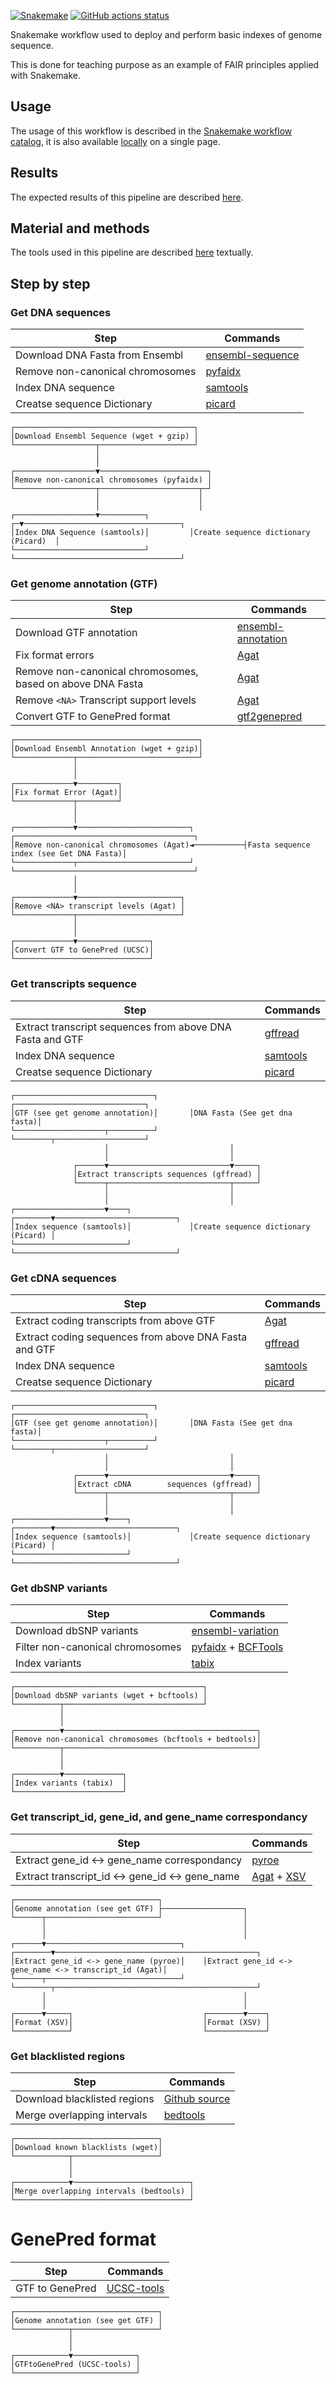 [![Snakemake](https://img.shields.io/badge/snakemake-≥8.1.0-brightgreen.svg)](https://snakemake.github.io)
[![GitHub actions status](https://github.com/tdayris/fair_genome_indexer/workflows/Tests/badge.svg)](https://github.com/tdayris/fair_genome_indexer/actions?query=branch%3Amain+workflow%3ATests)

Snakemake workflow used to deploy and perform basic indexes of genome sequence.

This is done for teaching purpose as an example of FAIR principles applied with
Snakemake.

## Usage

The usage of this workflow is described in the [Snakemake workflow catalog](https://snakemake.github.io/snakemake-workflow-catalog?usage=tdayris/fair_genome_indexer), it is also available [locally](https://github.com/tdayris/fair_genome_indexer/blob/main/workflow/reports/usage.rst) on a single page.

## Results

The expected results of this pipeline are described [here](https://github.com/tdayris/fair_genome_indexer/blob/main/workflow/reports/results.rst).

## Material and methods

The tools used in this pipeline are described [here](https://github.com/tdayris/fair_genome_indexer/blob/main/workflow/reports/workflow.rst) textually.


## Step by step

### Get DNA sequences

| Step                             | Commands                                                                                                         |
| -------------------------------- | ---------------------------------------------------------------------------------------------------------------- |
| Download DNA Fasta from Ensembl  | [ensembl-sequence](https://snakemake-wrappers.readthedocs.io/en/v3.7.0/wrappers/reference/ensembl-sequence.html) |
| Remove non-canonical chromosomes | [pyfaidx](https://github.com/mdshw5/pyfaidx)                                                                     |
| Index DNA sequence               | [samtools](https://snakemake-wrappers.readthedocs.io/en/v3.7.0/wrappers/samtools/faidx.html)                     |
| Creatse sequence Dictionary      | [picard](https://snakemake-wrappers.readthedocs.io/en/v3.7.0/wrappers/picard/createsequencedictionary.html)      |

```
┌────────────────────────────────────────┐                                     
│Download Ensembl Sequence (wget + gzip) │                                     
└──────────────────┬─────────────────────┘                                     
                   │                                                           
                   │                                                           
┌──────────────────▼────────────────────────┐                                  
│Remove non-canonical chromosomes (pyfaidx) │                                  
└──────────────────┬──────────────────────┬─┘                                  
                   │                      │                                    
                   │                      │                                    
┌──────────────────▼──────────┐         ┌─▼───────────────────────────────────┐
│Index DNA Sequence (samtools)│         │Create sequence dictionary (Picard)  │
└─────────────────────────────┘         └─────────────────────────────────────┘
```


### Get genome annotation (GTF)

| Step                                                       | Commands                                                                                                             |
| ---------------------------------------------------------- | -------------------------------------------------------------------------------------------------------------------- |
| Download GTF annotation                                    | [ensembl-annotation](https://snakemake-wrappers.readthedocs.io/en/v3.7.0/wrappers/reference/ensembl-annotation.html) |
| Fix format errors                                          | [Agat](https://agat.readthedocs.io/en/v3.7.0/tools/agat_convert_sp_gff2gtf.html)                                     |
| Remove non-canonical chromosomes, based on above DNA Fasta | [Agat](https://agat.readthedocs.io/en/v3.7.0/tools/agat_sq_filter_feature_from_fasta.html)                           |
| Remove `<NA>` Transcript support levels                    | [Agat](https://agat.readthedocs.io/en/v3.7.0/tools/agat_sp_filter_feature_by_attribute_value.html)                   |
| Convert GTF to GenePred format                             | [gtf2genepred](https://snakemake-wrappers.readthedocs.io/en/v3.7.0/wrappers/ucsc/gtftogenepred.html)                 |


```
┌─────────────────────────────────────────┐                                                   
│Download Ensembl Annotation (wget + gzip)│                                                   
└─────────────┬───────────────────────────┘                                                   
              │                                                                               
              │                                                                               
┌─────────────▼─────────┐                                                                     
│Fix format Error (Agat)│                                                                     
└─────────────┬─────────┘                                                                     
              │                                                                               
              │                                                                               
┌─────────────▼─────────────────────────┐           ┌────────────────────────────────────────┐
│Remove non-canonical chromosomes (Agat)◄───────────┤Fasta sequence index (see Get DNA Fasta)│
└─────────────┬─────────────────────────┘           └────────────────────────────────────────┘
              │                                                                               
              │                                                                               
┌─────────────▼───────────────────────┐                                                       
│Remove <NA> transcript levels (Agat) │                                                       
└─────────────┬───────────────────────┘                                                       
              │                                                                               
              │                                                                               
┌─────────────▼────────────────┐                                                              
│Convert GTF to GenePred (UCSC)│                                                              
└──────────────────────────────┘                                                              
```


### Get transcripts sequence

| Step                                                      | Commands                                                                                                    |
| --------------------------------------------------------- | ----------------------------------------------------------------------------------------------------------- |
| Extract transcript sequences from above DNA Fasta and GTF | [gffread](https://snakemake-wrappers.readthedocs.io/en/v3.7.0/wrappers/gffread.html)                        |
| Index DNA sequence                                        | [samtools](https://snakemake-wrappers.readthedocs.io/en/v3.7.0/wrappers/samtools/faidx.html)                |
| Creatse sequence Dictionary                               | [picard](https://snakemake-wrappers.readthedocs.io/en/v3.7.0/wrappers/picard/createsequencedictionary.html) |


```
┌───────────────────────────────┐       ┌─────────────────────────────┐       
│GTF (see get genome annotation)│       │DNA Fasta (See get dna fasta)│       
└────────────────────┬──────────┘       └────────┬────────────────────┘       
                     │                           │                            
                     │                           │                            
              ┌──────▼───────────────────────────▼─────┐                      
              │Extract transcripts sequences (gffread) │                      
              └──────┬───────────────────────────┬─────┘                      
                     │                           │                            
                     │                           │                            
┌────────────────────▼────┐             ┌────────▼───────────────────────────┐
│Index sequence (samtools)│             │Create sequence dictionary (Picard) │
└─────────────────────────┘             └────────────────────────────────────┘
```


### Get cDNA sequences

| Step                                                  | Commands                                                                                                    |
| ----------------------------------------------------- | ----------------------------------------------------------------------------------------------------------- |
| Extract coding transcripts from above GTF             | [Agat](https://agat.readthedocs.io/en/v3.7.0/tools/agat_sp_filter_feature_by_attribute_value.html)          |
| Extract coding sequences from above DNA Fasta and GTF | [gffread](https://snakemake-wrappers.readthedocs.io/en/v3.7.0/wrappers/gffread.html)                        |
| Index DNA sequence                                    | [samtools](https://snakemake-wrappers.readthedocs.io/en/v3.7.0/wrappers/samtools/faidx.html)                |
| Creatse sequence Dictionary                           | [picard](https://snakemake-wrappers.readthedocs.io/en/v3.7.0/wrappers/picard/createsequencedictionary.html) |


```
┌───────────────────────────────┐       ┌─────────────────────────────┐       
│GTF (see get genome annotation)│       │DNA Fasta (See get dna fasta)│       
└────────────────────┬──────────┘       └────────┬────────────────────┘       
                     │                           │                            
                     │                           │                            
              ┌──────▼───────────────────────────▼─────┐                      
              │Extract cDNA        sequences (gffread) │                      
              └──────┬───────────────────────────┬─────┘                      
                     │                           │                            
                     │                           │                            
┌────────────────────▼────┐             ┌────────▼───────────────────────────┐
│Index sequence (samtools)│             │Create sequence dictionary (Picard) │
└─────────────────────────┘             └────────────────────────────────────┘
```


### Get dbSNP variants

| Step                             | Commands                                                                                                                                     |
| -------------------------------- | -------------------------------------------------------------------------------------------------------------------------------------------- |
| Download dbSNP variants          | [ensembl-variation](https://snakemake-wrappers.readthedocs.io/en/v3.7.0/wrappers/reference/ensembl-variation.html)                           |
| Filter non-canonical chromosomes | [pyfaidx](https://github.com/mdshw5/pyfaidx) + [BCFTools](https://snakemake-wrappers.readthedocs.io/en/v3.7.0/wrappers/bcftools/filter.html) |
| Index variants                   | [tabix](https://snakemake-wrappers.readthedocs.io/en/v3.7.0/wrappers/tabix/index.html)                                                       |


```
┌──────────────────────────────────────────┐            
│Download dbSNP variants (wget + bcftools) │            
└──────────┬───────────────────────────────┘            
           │                                            
           │                                            
┌──────────▼───────────────────────────────────────────┐
│Remove non-canonical chromosomes (bcftools + bedtools)│
└──────────┬───────────────────────────────────────────┘
           │                                            
           │                                            
┌──────────▼─────────────┐                              
│Index variants (tabix)  │                              
└────────────────────────┘                              

```

### Get transcript_id, gene_id, and gene_name correspondancy

| Step                                            | Commands                                                                                                                                                        |
| ----------------------------------------------- | --------------------------------------------------------------------------------------------------------------------------------------------------------------- |
| Extract gene_id <-> gene_name correspondancy    | [pyroe](https://snakemake-wrappers.readthedocs.io/en/v3.7.0/wrappers/pyroe/idtoname.html)                                                                       |
| Extract transcript_id <-> gene_id <-> gene_name | [Agat](https://agat.readthedocs.io/en/v3.7.0/tools/agat_convert_sp_gff2tsv.html) + [XSV](https://snakemake-wrappers.readthedocs.io/en/v3.7.0/wrappers/xsv.html) |

```
┌────────────────────────────────┐                                                                 
│Genome annotation (see get GTF) ├──────────────────┐                                              
└──────┬─────────────────────────┘                  │                                              
       │                                            │                                              
       │                                            │                                              
┌──────▼──────────────────────────────┐    ┌────────▼─────────────────────────────────────────────┐
│Extract gene_id <-> gene_name (pyroe)│    │Extract gene_id <-> gene_name <-> transcript_id (Agat)│
└──────┬──────────────────────────────┘    └────────┬─────────────────────────────────────────────┘
       │                                            │                                              
       │                                            │                                              
┌──────▼─────┐                             ┌────────▼────┐                                         
│Format (XSV)│                             │Format (XSV) │                                         
└────────────┘                             └─────────────┘                                         
```


### Get blacklisted regions

| Step                         | Commands                                                                                     |
| ---------------------------- | -------------------------------------------------------------------------------------------- |
| Download blacklisted regions | [Github source](https://github.com/Boyle-Lab/Blacklist/tree/master/lists)                    |
| Merge overlapping intervals  | [bedtools](https://snakemake-wrappers.readthedocs.io/en/v3.7.0/wrappers/bedtools/merge.html) |


```
┌────────────────────────────────┐       
│Download known blacklists (wget)│       
└────────────┬───────────────────┘       
             │                           
             │                           
┌────────────▼──────────────────────────┐
│Merge overlapping intervals (bedtools) │
└───────────────────────────────────────┘

```

# GenePred format

| Step            | Commands                                                                                           |
| --------------- | -------------------------------------------------------------------------------------------------- |
| GTF to GenePred | [UCSC-tools](https://snakemake-wrappers.readthedocs.io/en/v3.7.0/wrappers/ucsc/gtfToGenePred.html) |


```
┌────────────────────────────────┐       
│Genome annotation (see get GTF) │       
└────────────┬───────────────────┘       
             │                           
             │                           
┌────────────▼──────────────┐
│GTFtoGenePred (UCSC-tools) │
└───────────────────────────┘

```
